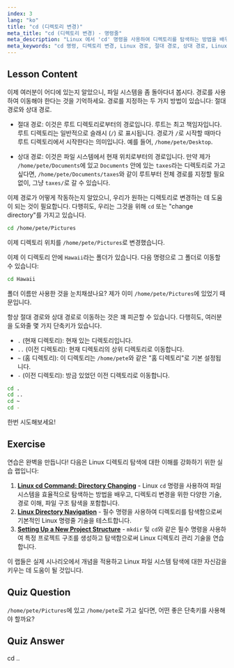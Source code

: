 ```yaml
---
index: 3
lang: "ko"
title: "cd (디렉토리 변경)"
meta_title: "cd (디렉토리 변경) - 명령줄"
meta_description: "Linux 에서 'cd' 명령을 사용하여 디렉토리를 탐색하는 방법을 배우세요. 절대 경로, 상대 경로 및 유용한 단축키를 이해하세요. Linux 여정을 시작하세요!"
meta_keywords: "cd 명령, 디렉토리 변경, Linux 경로, 절대 경로, 상대 경로, Linux 튜토리얼, 초보자 Linux, Linux 탐색"
---
```


## Lesson Content

이제 여러분이 어디에 있는지 알았으니, 파일 시스템을 좀 돌아다녀 봅시다. 경로를 사용하여 이동해야 한다는 것을 기억하세요. 경로를 지정하는 두 가지 방법이 있습니다: 절대 경로와 상대 경로.

- 절대 경로: 이것은 루트 디렉토리로부터의 경로입니다. 루트는 최고 책임자입니다. 루트 디렉토리는 일반적으로 슬래시 (`/`) 로 표시됩니다. 경로가 `/`로 시작할 때마다 루트 디렉토리에서 시작한다는 의미입니다. 예를 들어, `/home/pete/Desktop`.

- 상대 경로: 이것은 파일 시스템에서 현재 위치로부터의 경로입니다. 만약 제가 `/home/pete/Documents`에 있고 `Documents` 안에 있는 `taxes`라는 디렉토리로 가고 싶다면, `/home/pete/Documents/taxes`와 같이 루트부터 전체 경로를 지정할 필요 없이, 그냥 `taxes/`로 갈 수 있습니다.

이제 경로가 어떻게 작동하는지 알았으니, 우리가 원하는 디렉토리로 변경하는 데 도움이 되는 것이 필요합니다. 다행히도, 우리는 그것을 위해 `cd` 또는 "change directory"를 가지고 있습니다.

```bash
cd /home/pete/Pictures
```

이제 디렉토리 위치를 `/home/pete/Pictures`로 변경했습니다.

이제 이 디렉토리 안에 `Hawaii`라는 폴더가 있습니다. 다음 명령으로 그 폴더로 이동할 수 있습니다:

```bash
cd Hawaii
```

폴더 이름만 사용한 것을 눈치채셨나요? 제가 이미 `/home/pete/Pictures`에 있었기 때문입니다.

항상 절대 경로와 상대 경로로 이동하는 것은 꽤 피곤할 수 있습니다. 다행히도, 여러분을 도와줄 몇 가지 단축키가 있습니다.

- `.` (현재 디렉토리): 현재 있는 디렉토리입니다.
- `..` (이전 디렉토리): 현재 디렉토리의 상위 디렉토리로 이동합니다.
- `~` (홈 디렉토리): 이 디렉토리는 `/home/pete`와 같은 "홈 디렉토리"로 기본 설정됩니다.
- `-` (이전 디렉토리): 방금 있었던 이전 디렉토리로 이동합니다.

```bash
cd .
cd ..
cd ~
cd -
```

한번 시도해보세요!

## Exercise

연습은 완벽을 만듭니다! 다음은 Linux 디렉토리 탐색에 대한 이해를 강화하기 위한 실습 랩입니다:

1. **[Linux cd Command: Directory Changing](https://labex.io/ko/labs/linux-linux-cd-command-directory-changing-209733)** - Linux `cd` 명령을 사용하여 파일 시스템을 효율적으로 탐색하는 방법을 배우고, 디렉토리 변경을 위한 다양한 기술, 경로 이해, 파일 구조 탐색을 포함합니다.
2. **[Linux Directory Navigation](https://labex.io/ko/labs/linux-directory-navigation-387844)** - 필수 명령을 사용하여 디렉토리를 탐색함으로써 기본적인 Linux 명령줄 기술을 테스트합니다.
3. **[Setting Up a New Project Structure](https://labex.io/ko/labs/linux-setting-up-a-new-project-structure-387859)** - `mkdir` 및 `cd`와 같은 필수 명령을 사용하여 특정 프로젝트 구조를 생성하고 탐색함으로써 Linux 디렉토리 관리 기술을 연습합니다.

이 랩들은 실제 시나리오에서 개념을 적용하고 Linux 파일 시스템 탐색에 대한 자신감을 키우는 데 도움이 될 것입니다.

## Quiz Question

`/home/pete/Pictures`에 있고 `/home/pete`로 가고 싶다면, 어떤 좋은 단축키를 사용해야 할까요?

## Quiz Answer

cd ..

